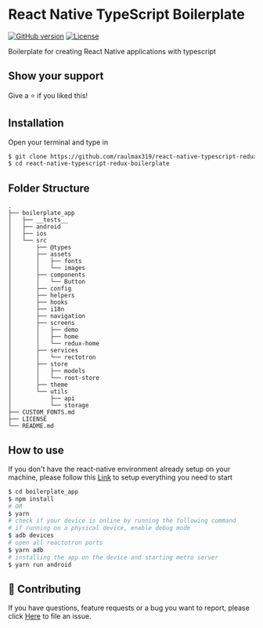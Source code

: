 # React Native TypeScript Boilerplate

[![GitHub version](https://img.shields.io/badge/version-v0.1.0-blue.svg)](https://github.com/raulmax319/react-native-typescript-redux-boilerplate)
[![License](https://img.shields.io/github/license/raulmax319/react-native-typescript-redux-boilerplate)](https://github.com/raulmax319/react-native-typescript-redux-boilerplate/blob/main/LICENSE)

Boilerplate for creating React Native applications with typescript

## Show your support

Give a ⭐️ if you liked this!

## Installation

Open your terminal and type in

```sh
$ git clone https://github.com/raulmax319/react-native-typescript-redux-boilerplate.git
$ cd react-native-typescript-redux-boilerplate
```

## Folder Structure

```text
.
├── boilerplate_app
│   ├── __tests__
│   ├── android
│   ├── ios
│   └── src
│       ├── @types
│       ├── assets
│       │   ├── fonts
│       │   └── images
│       ├── components
│       │   └── Button
│       ├── config
│       ├── helpers
│       ├── hooks
│       ├── i18n
│       ├── navigation
│       ├── screens
│       │   ├── demo
│       │   ├── home
│       │   └── redux-home
│       ├── services
│       │   └── rectotron
│       ├── store
│       │   ├── models
│       │   └── root-store
│       ├── theme
│       └── utils
│           ├── api
│           └── storage
├── CUSTOM_FONTS.md
├── LICENSE
└── README.md
```

## How to use

If you don't have the react-native environment already setup on your machine, please follow this [Link](https://reactnative.dev/docs/environment-setup) to setup everything you need to start

```sh
$ cd boilerplate_app
$ npm install
# OR
$ yarn
# check if your device is online by running the following command
# if running on a physical device, enable debug mode
$ adb devices
# open all reactotron ports
$ yarn adb
# installing the app on the device and starting metro server
$ yarn run android
```

## 🤝 Contributing

If you have questions, feature requests or a bug you want to report, please click [Here](https://github.com/raulmax319/react-native-typescript-redux-boilerplate/issues) to file an issue.
